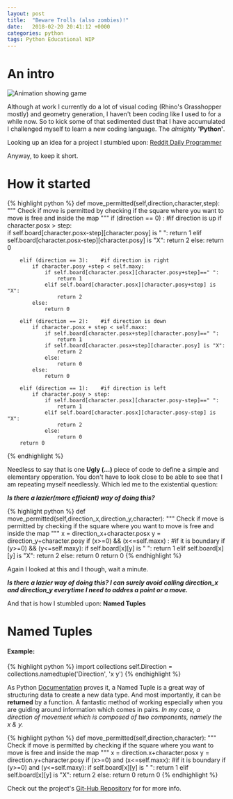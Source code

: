 ```yaml
---
layout: post
title:  "Beware Trolls (also zombies)!"
date:   2018-02-20 20:41:12 +0000
categories: python
tags: Python Educational WIP
---
```


# An intro
![Animation showing game][animation]


Although at work I currently do a lot of visual coding (Rhino's Grasshopper mostly) and geometry generation, I haven't been coding like I used to for a while now. So to kick some of that sedimented dust that I have accumulated I challenged myself to learn a new coding language. The *almighty* __'Python'__.

 Looking up an idea for a project I stumbled upon: [Reddit Daily Programmer][Reddit-challenge]

Anyway, to keep it short.

# How it started

{% highlight python %}
def move_permitted(self,direction,character,step):
        """
        Check if move is permitted
        by checking if the square where
        you want to move is free
        and inside the map
        """
        if (direction == 0) :   #if direction is up
            if character.posx > step:    
                if self.board[character.posx-step][character.posy] is " ": 
                    return 1
                elif self.board[character.posx-step][character.posy] is "X":
                    return 2
                else:
                    return 0

        elif (direction == 3):    #if direction is right
            if character.posy +step < self.maxy:
                if self.board[character.posx][character.posy+step]==" ": 
                    return 1
                elif self.board[character.posx][character.posy+step] is "X": 
                    return 2
            else:
                return 0

        elif (direction == 2):    #if direction is down
            if character.posx + step < self.maxx:
                if self.board[character.posx+step][character.posy]==" ": 
                    return 1
                if self.board[character.posx+step][character.posy] is "X": 
                    return 2                
                else:
                    return 0
            else:
                return 0

        elif (direction == 1):    #if direction is left
            if character.posy > step:
                if self.board[character.posx][character.posy-step]==" ": 
                    return 1
                elif self.board[character.posx][character.posy-step] is "X": 
                    return 2
                else:
                    return 0
        return 0
{% endhighlight %}

Needless to say that is one __Ugly (...)__ piece of code to define a simple and elementary opperation. You don't have to look close to be able to see that I am repeating myself needlessly. Which led me to the existential question:

__*Is there a lazier(more efficient) way of doing this?*__

{% highlight python %}
def move_permitted(self,direction_x,direction_y,character):
        """
        Check if move is permitted
        by checking if the square where
        you want to move is free
        and inside the map
        """
        x = direction_x+character.posx
        y = direction_y+character.posy
        if (x>=0) && (x<=self.maxx) :   #if it is boundary
            if (y>=0) && (y<=self.maxy):
                if self.board[x][y] is " ": 
                    return 1
                elif self.board[x][y] is "X":
                    return 2
                else:
                    return 0
        return 0
{% endhighlight %}

Again I looked at this and I though, wait a minute.

__*Is there a lazier way of doing this? I can surely avoid calling direction_x and direction_y everytime I need to addres a point or a move.*__ 

And that is how I stumbled upon: __Named Tuples__

# Named Tuples

#### Example:

{% highlight python %}
import collections
self.Direction = collections.namedtuple('Direction', 'x y')
{% endhighlight %}

As Python [Documentation][py_tu] proves it, a Named Tuple is a great way of structuring data to create a new data type. And most importantly, it can be **returned** by a function. A fantastic method of working especially when you are guiding around information which comes in pairs. *In my case, a direction of movement which is composed of two components, namely the x & y.*

{% highlight python %}
 def move_permitted(self,direction,character):
        """
        Check if move is permitted
        by checking if the square where
        you want to move is free
        and inside the map
        """
        x = direction.x+character.posx
        y = direction.y+character.posy
        if (x>=0) and (x<=self.maxx):   #if it is boundary
            if (y>=0) and (y<=self.maxy):
                if self.board[x][y] is " ": 
                    return 1
                elif self.board[x][y] is "X":
                    return 2
                else:
                    return 0
        return 0
{% endhighlight %}


Check out the project's [Git-Hub Repository][project_github] for for more info.

[Reddit-challenge]: https://www.reddit.com/r/dailyprogrammer/comments/4vrb8n/weekly_25_escape_the_trolls/
[project_github]: https://github.com/cstml/escape_the_trolls
[py_tu]: https://docs.python.org/3/tutorial/datastructures.html
[animation]: https://i.imgur.com/nhpGprV.gif
